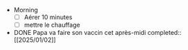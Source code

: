- Morning
  * [ ] Aérer 10 minutes
  * [ ] mettre le chauffage
- DONE Papa va faire son vaccin cet après-midi
  completed:: [[2025/01/02]]